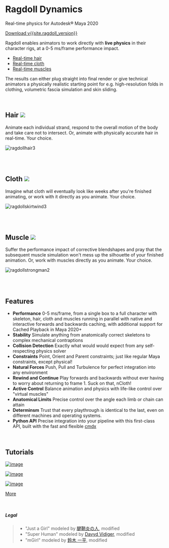 # Ragdoll Dynamics

Real-time physics for Autodesk® Maya 2020

<a class="button" href="download">Download v{{site.ragdoll_version}}</a>

Ragdoll enables animators to work directly with **live physics** in their character rigs, at a 0-5 ms/frame performance impact.

- [Real-time hair](#hair)
- [Real-time cloth](#cloth)
- [Real-time muscles](#muscle)

The results can either plug straight into final render or give technical animators a physically realistic starting point for e.g. high-resolution folds in clothing, volumetric fascia simulation and skin sliding.

<br>

<h2 id=hair>Hair <img src=https://user-images.githubusercontent.com/47274066/95461849-9cffe280-096e-11eb-8a7a-f2152a4ea30e.png> </h2>

Animate each individual strand, respond to the overall motion of the body and take care not to intersect. Or, animate with physically accurate hair in real-time. Your choice.

![ragdollhair3](https://user-images.githubusercontent.com/2152766/95451343-8f8f2c00-095f-11eb-9f43-9880e5871d59.gif)
 
<br>
<br>

<h2 id=cloth>Cloth <img src=https://user-images.githubusercontent.com/47274066/95461823-95d8d480-096e-11eb-96d8-04daf71690dc.png> </h2>

Imagine what cloth will eventually look like weeks after you're finished animating, or work with it directly as you animate. Your choice.

![ragdollskirtwind3](https://user-images.githubusercontent.com/2152766/95451361-94ec7680-095f-11eb-8656-a47232c64bdd.gif)
 
<br>
<br>

<h2 id=muscle>Muscle <img src=https://user-images.githubusercontent.com/47274066/95461832-983b2e80-096e-11eb-9b9e-b2eb90bc66bd.png> </h2>

Suffer the performance impact of corrective blendshapes and pray that the subsequent muscle simulation won't mess up the silhouette of your finished animation. Or, work with muscles directly as you animate. Your choice.

![ragdollstrongman2](https://user-images.githubusercontent.com/2152766/95451419-a6ce1980-095f-11eb-85cc-1a8c52ceb179.gif)

<br>
<br>

## Features

- **Performance** 0-5 ms/frame, from a single box to a full character with skeleton, hair, cloth and muscles running in parallel with native and interactive forwards and backwards caching, with additional support for Cached Playback in Maya 2020+
- **Stability** Simulate anything from anatomically correct skeletons to complex mechanical contraptions
- **Collision Detection** Exactly what would would expect from any self-respecting physics solver
- **Constraints** Point, Orient and Parent constraints; just like regular Maya constraints, except physical!
- **Natural Forces** Push, Pull and Turbulence for perfect integration into any environment
- **Rewind and Continue** Play forwards and backwards without ever having to worry about returning to frame 1. Suck on that, nCloth!
- **Active Control** Balance animation and physics with life-like control over "virtual muscles"
- **Anatomical Limits** Precise control over the angle each limb or chain can attain
- **Determinsm** Trust that every playthrough is identical to the last, even on different machines and operating systems.
- **Python API** Precise integration into your pipeline with this first-class API, built with the fast and flexible [cmdx](https://github.com/mottosso/cmdx)

<br>

## Tutorials

[![image](https://user-images.githubusercontent.com/47274066/95450416-2c50ca00-095e-11eb-90c9-a3c671f99c58.png)](https://youtu.be/mJFRmRGthMw)

[![image](https://user-images.githubusercontent.com/47274066/95450438-3377d800-095e-11eb-856c-94b6d634fbdb.png)](https://youtu.be/HsyCGfuim0k)

[![image](https://user-images.githubusercontent.com/47274066/95450452-383c8c00-095e-11eb-82b0-09954e2c706c.png)](https://youtu.be/sKESMr5lyz0)

<a class="button" href="howto">More</a>

<br>

##### Legal

> - "Just a Girl" modeled by [腱鞘炎の人](https://sketchfab.com/3d-models/just-a-girl-b2359160a4f54e76b5ae427a55d9594d), modified
> - "Super Human" modeled by [Davyd Vidiger](https://sketchfab.com/3d-models/super-human-7aa58e978b9f4357b8e73d8e0440c896), modified
> - "mGirl" modeled by [鈴木 一平](https://github.com/mgear-dev/Data-centric_rigging_sample_data), modified

